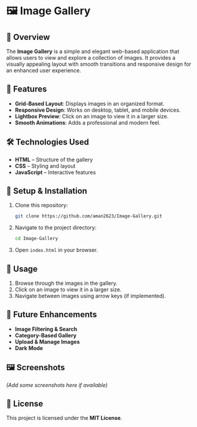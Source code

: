 # 🖼 Image Gallery  

## 📌 Overview  
The **Image Gallery** is a simple and elegant web-based application that allows users to view and explore a collection of images. It provides a visually appealing layout with smooth transitions and responsive design for an enhanced user experience.  

## 🚀 Features  
- **Grid-Based Layout**: Displays images in an organized format.  
- **Responsive Design**: Works on desktop, tablet, and mobile devices.  
- **Lightbox Preview**: Click on an image to view it in a larger size.  
- **Smooth Animations**: Adds a professional and modern feel.  

## 🛠 Technologies Used  
- **HTML** – Structure of the gallery  
- **CSS** – Styling and layout  
- **JavaScript** – Interactive features  

## 🔧 Setup & Installation  
1. Clone this repository:  
   ```sh
   git clone https://github.com/aman2623/Image-Gallery.git
   ```  
2. Navigate to the project directory:  
   ```sh
   cd Image-Gallery
   ```  
3. Open `index.html` in your browser.  

## 📜 Usage  
1. Browse through the images in the gallery.  
2. Click on an image to view it in a larger size.  
3. Navigate between images using arrow keys (if implemented).  

## 📌 Future Enhancements  
- **Image Filtering & Search**  
- **Category-Based Gallery**  
- **Upload & Manage Images**  
- **Dark Mode**  

## 🖼 Screenshots  
_(Add some screenshots here if available)_  

## 📜 License  
This project is licensed under the **MIT License**.  

